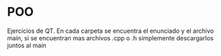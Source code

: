 # POO

Ejercicios de QT. En cada carpeta se encuentra el enunciado y el archivo main, si se encuentran mas archivos .cpp o .h simplemente descargarlos juntos al main
